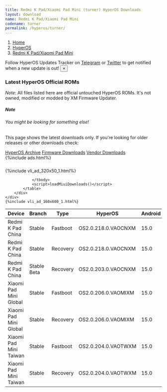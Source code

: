 ```yaml
---
title: Redmi K Pad/Xiaomi Pad Mini (turner) HyperOS Downloads
layout: download
name: Redmi K Pad/Xiaomi Pad Mini
codename: turner
permalink: /hyperos/turner/
---
```

<nav aria-label="breadcrumb">
    <ol class="breadcrumb">
        <li class="breadcrumb-item"><a href="/">Home</a></li>
        <li class="breadcrumb-item"><a href="/hyperos/">HyperOS</a></li>
        <li class="breadcrumb-item active" aria-current="page"><a href="/hyperos/turner/">Redmi K Pad/Xiaomi Pad Mini</a></li>
    </ol>
</nav>
<div class="alert alert-primary alert-dismissible fade show" role="alert">
    Follow HyperOS Updates Tracker on <a href="https://t.me/MIUIUpdatesTracker" class="alert-link">Telegram</a>
     or <a href="https://twitter.com/MiFwUpdater" class="alert-link">Twitter</a> to get notified when a new update is out!
    <button type="button" class="close" data-dismiss="alert" aria-label="Close">
        <span aria-hidden="true">&times;</span>
    </button>
</div>

### Latest HyperOS Official ROMs
*Note*: All files listed here are official untouched HyperOS ROMs. It's not owned, modified or modded by XM Firmware Updater.
<div class="card">
  <div class="card-body">
    <h5 class="card-title">Note</h5>
    <h6 class="card-subtitle mb-2 text-muted">You might be looking for something else!</h6>
    <p class="card-text">This page shows the latest downloads only.
     If you're looking for older releases or other downloads check:</p>
    <a href="/archive/hyperos/turner/" class="card-link">HyperOS Archive</a>
    <a href="/firmware/turner/" class="card-link">Firmware Downloads</a>
    <a href="/vendor/turner/" class="card-link">Vendor Downloads</a>
  </div>
</div>
{%include ads.html%}
<div class="row justify-content-center">
    <div class="col-10">
        <div class="table-responsive-md" style="margin-top: 25px;">
            {%include vli_ad_320x50_1.html%}
            <table id="miui" class="display dt-responsive nowrap compact table table-striped table-hover table-sm">
                <thead class="thead-dark">
                    <tr>
                        <th data-ref="device">Device</th>
                        <th data-ref="branch">Branch</th>
                        <th data-ref="type">Type</th>
                        <th data-ref="miui">HyperOS</th>
                        <th data-ref="android">Android</th>
                        <th data-ref="size">Size</th>
                        <th data-ref="size">Date</th>
                        <th data-ref="link">Link</th>
                    </tr>
                </thead>
                <tbody>
                <tr><td>Redmi K Pad China</td><td>Stable</td><td>Fastboot</td><td>OS2.0.218.0.VAOCNXM</td><td>15.0</td><td>8.5 GB</td><td>2025-09-26</td><td><a href="/hyperos/turner/stable/OS2.0.218.0.VAOCNXM/">Download</a></td></tr>
<tr><td>Redmi K Pad China</td><td>Stable</td><td>Recovery</td><td>OS2.0.218.0.VAOCNXM</td><td>15.0</td><td>7.3 GB</td><td>2025-10-10</td><td><a href="/hyperos/turner/stable/OS2.0.218.0.VAOCNXM/">Download</a></td></tr>
<tr><td>Redmi K Pad China</td><td>Stable Beta</td><td>Recovery</td><td>OS2.0.203.0.VAOCNXM</td><td>15.0</td><td>7.3 GB</td><td>2025-06-26</td><td><a href="/hyperos/turner/stable beta/OS2.0.203.0.VAOCNXM/">Download</a></td></tr>
<tr><td>Xiaomi Pad Mini Global</td><td>Stable</td><td>Fastboot</td><td>OS2.0.206.0.VAOMIXM</td><td>15.0</td><td>7.4 GB</td><td>2025-10-16</td><td><a href="/hyperos/turner/stable/OS2.0.206.0.VAOMIXM/">Download</a></td></tr>
<tr><td>Xiaomi Pad Mini Global</td><td>Stable</td><td>Recovery</td><td>OS2.0.206.0.VAOMIXM</td><td>15.0</td><td>5.8 GB</td><td>2025-10-23</td><td><a href="/hyperos/turner/stable/OS2.0.206.0.VAOMIXM/">Download</a></td></tr>
<tr><td>Xiaomi Pad Mini Taiwan</td><td>Stable</td><td>Fastboot</td><td>OS2.0.204.0.VAOTWXM</td><td>15.0</td><td>6.7 GB</td><td>2025-10-19</td><td><a href="/hyperos/turner/stable/OS2.0.204.0.VAOTWXM/">Download</a></td></tr>
<tr><td>Xiaomi Pad Mini Taiwan</td><td>Stable</td><td>Recovery</td><td>OS2.0.204.0.VAOTWXM</td><td>15.0</td><td>5.7 GB</td><td>2025-10-23</td><td><a href="/hyperos/turner/stable/OS2.0.204.0.VAOTWXM/">Download</a></td></tr>

                </tbody>
                <script>loadMiuiDownloads()</script>
            </table>
        </div>
    </div>
    {%include vli_ad_160x600_1.html%}
</div>
